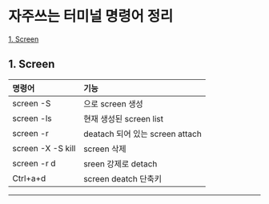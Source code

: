 # 자주쓰는 터미널 명령어 정리


  [1. Screen](#1.-Screen)



## 1. Screen <a name="1.-Sreen"></a>

|명령어|기능|
|:----|:----|
|screen -S <name>|<name>으로 screen 생성|
|screen -ls|현재 생성된 screen list |
|screen -r <name>|deatach 되어 있는 screen attach|
|screen -X -S <name> kill|<name>screen 삭제|
|screen -r d|sreen 강제로 detach|
|Ctrl+a+d|screen deatch 단축키|






---
